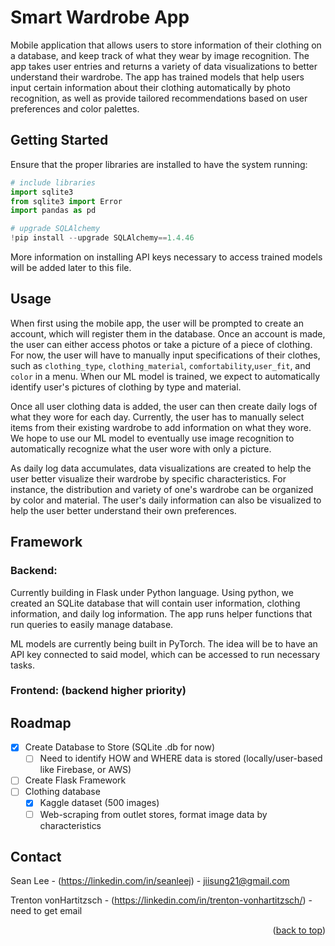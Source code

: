 # Smart Wardrobe App ###

Mobile application that allows users to store information of their clothing on a database, and keep track of what they wear by image recognition. The app takes user entries and returns a variety of data visualizations to better understand their wardrobe. The app has trained models that help users input certain information about their clothing automatically by photo recognition, as well as provide tailored recommendations based on user preferences and color palettes. 

## Getting Started

Ensure that the proper libraries are installed to have the system running:

```python
# include libraries
import sqlite3
from sqlite3 import Error
import pandas as pd

# upgrade SQLAlchemy 
!pip install --upgrade SQLAlchemy==1.4.46
```

More information on installing API keys necessary to access trained models will be added later to this file. 
## Usage

When first using the mobile app, the user will be prompted to create an account, which will register them in the database. Once an account is made, the user can either access photos or take a picture of a piece of clothing. For now, the user will have to manually input specifications of their clothes, such as `clothing_type`, `clothing_material`, `comfortability`,`user_fit`, and `color` in a menu. When our ML model is trained, we expect to automatically identify user's pictures of clothing by type and material.

Once all user clothing data is added, the user can then create daily logs of what they wore for each day. Currently, the user has to manually select items from their existing wardrobe to add information on what they wore. We hope to use our ML model to eventually use image recognition to automatically recognize what the user wore with only a picture. 

As daily log data accumulates, data visualizations are created to help the user better visualize their wardrobe by specific characteristics. For instance, the distribution and variety of one's wardrobe can be organized by color and material. The user's daily information can also be visualized to help the user better understand their own preferences.

## Framework 

### Backend: 

Currently building in Flask under Python language. Using python, we created an SQLite database that will contain user information, clothing information, and daily log information. The app runs helper functions that run queries to easily manage database. 

ML models are currently being built in PyTorch. The idea will be to have an API key connected to said model, which can be accessed to run necessary tasks. 

### Frontend: (backend higher priority)

<!-- ROADMAP -->
## Roadmap

- [x] Create Database to Store (SQLite .db for now)
  - [ ] Need to identify HOW and WHERE data is stored (locally/user-based like Firebase, or AWS)
- [ ] Create Flask Framework
- [ ] Clothing database
  - [X] Kaggle dataset (500 images)
  - [ ] Web-scraping from outlet stores, format image data by characteristics

<!-- CONTACT -->
## Contact

Sean Lee - (https://linkedin.com/in/seanleej) - jiisung21@gmail.com

Trenton vonHartitzsch - (https://linkedin.com/in/trenton-vonhartitzsch/) - need to get email

<p align="right">(<a href="#readme-top">back to top</a>)</p>



